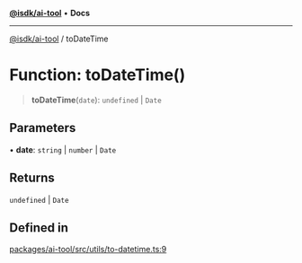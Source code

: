 [**@isdk/ai-tool**](../README.md) • **Docs**

***

[@isdk/ai-tool](../globals.md) / toDateTime

# Function: toDateTime()

> **toDateTime**(`date`): `undefined` \| `Date`

## Parameters

• **date**: `string` \| `number` \| `Date`

## Returns

`undefined` \| `Date`

## Defined in

[packages/ai-tool/src/utils/to-datetime.ts:9](https://github.com/isdk/ai-tool.js/blob/e324043799402aa2caa41711a9168487ab85c166/src/utils/to-datetime.ts#L9)
